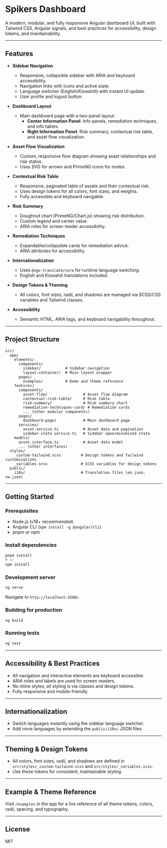 # Spikers Dashboard

A modern, modular, and fully responsive Angular dashboard UI, built with Tailwind CSS, Angular signals, and best practices for accessibility, design tokens, and maintainability.

---

## Features

- **Sidebar Navigation**
  - Responsive, collapsible sidebar with ARIA and keyboard accessibility.
  - Navigation links with icons and active state.
  - Language switcher (English/Kiswahili) with instant UI update.
  - User profile and logout button.

- **Dashboard Layout**
  - Main dashboard page with a two-panel layout:
    - **Center Information Panel**: Info panels, remediation techniques, and info tables.
    - **Right Information Panel**: Risk summary, contextual risk table, and asset flow visualization.

- **Asset Flow Visualization**
  - Custom, responsive flow diagram showing asset relationships and risk status.
  - Uses SVG for arrows and PrimeNG icons for nodes.

- **Contextual Risk Table**
  - Responsive, paginated table of assets and their contextual risk.
  - Uses design tokens for all colors, font sizes, and weights.
  - Fully accessible and keyboard navigable.

- **Risk Summary**
  - Doughnut chart (PrimeNG/Chart.js) showing risk distribution.
  - Custom legend and center value.
  - ARIA roles for screen reader accessibility.

- **Remediation Techniques**
  - Expandable/collapsible cards for remediation advice.
  - ARIA attributes for accessibility.

- **Internationalization**
  - Uses `@ngx-translate/core` for runtime language switching.
  - English and Kiswahili translations included.

- **Design Tokens & Theming**
  - All colors, font sizes, radii, and shadows are managed via SCSS/CSS variables and Tailwind classes.

- **Accessibility**
  - Semantic HTML, ARIA tags, and keyboard navigability throughout.

---

## Project Structure

```
src/
  app/
    elements/
      components/
        sidebar/           # Sidebar navigation
        layout-container/  # Main layout wrapper
      pages/
        examples/          # Demo and theme reference
    features/
      components/
        asset-flow/                # Asset flow diagram
        contextual-risk-table/     # Risk table
        risk-summary/              # Risk summary chart
        remediation-techniques-card/ # Remediation cards
        ... (other modular components)
      pages/
        dashboard-page/            # Main dashboard page
      services/
        asset.service.ts           # Asset data and pagination
        sidebar-state.service.ts   # Sidebar open/minimized state
    models/
      asset.interface.ts           # Asset data model
      ... (other interfaces)
  styles/
    _custom-tailwind.scss         # Design tokens and Tailwind customizations
    _variables.scss               # SCSS variables for design tokens
  public/
    i18n/                         # Translation files (en.json, sw.json)
```

---

## Getting Started

### Prerequisites

- Node.js (v18+ recommended)
- Angular CLI (`npm install -g @angular/cli`)
- pnpm or npm

### Install dependencies

```bash
pnpm install
# or
npm install
```

### Development server

```bash
ng serve
```

Navigate to `http://localhost:4200/`.

### Building for production

```bash
ng build
```

### Running tests

```bash
ng test
```

---

## Accessibility & Best Practices

- All navigation and interactive elements are keyboard accessible.
- ARIA roles and labels are used for screen readers.
- No inline styles; all styling is via classes and design tokens.
- Fully responsive and mobile-friendly.

---

## Internationalization

- Switch languages instantly using the sidebar language switcher.
- Add more languages by extending the `public/i18n/` JSON files.

---

## Theming & Design Tokens

- All colors, font sizes, radii, and shadows are defined in `src/styles/_custom-tailwind.scss` and `src/styles/_variables.scss`.
- Use these tokens for consistent, maintainable styling.

---

## Example & Theme Reference

Visit `/examples` in the app for a live reference of all theme tokens, colors, radii, spacing, and typography.

---

## License

MIT
